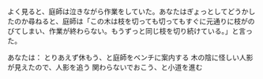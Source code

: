 よく見ると、庭師は泣きながら作業をしていた。あなたはぎょっとしてどうかしたのか尋ねると、庭師は「この木は枝を切っても切ってもすぐに元通りに枝がのびてしまい、作業が終わらない。もうずっと同じ枝を切り続けている。」と言った。

あなたは：
とりあえず休もう、と庭師をベンチに案内する
木の陰に怪しい人影が見えたので、人影を追う
関わらないでおこう、と小道を進む
